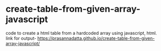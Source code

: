 # create-table-from-given-array-javascript
code to create a html table from a hardcoded array using javascript, html.
link for output- https://prasannadatta.github.io/create-table-from-given-array-javascript/
